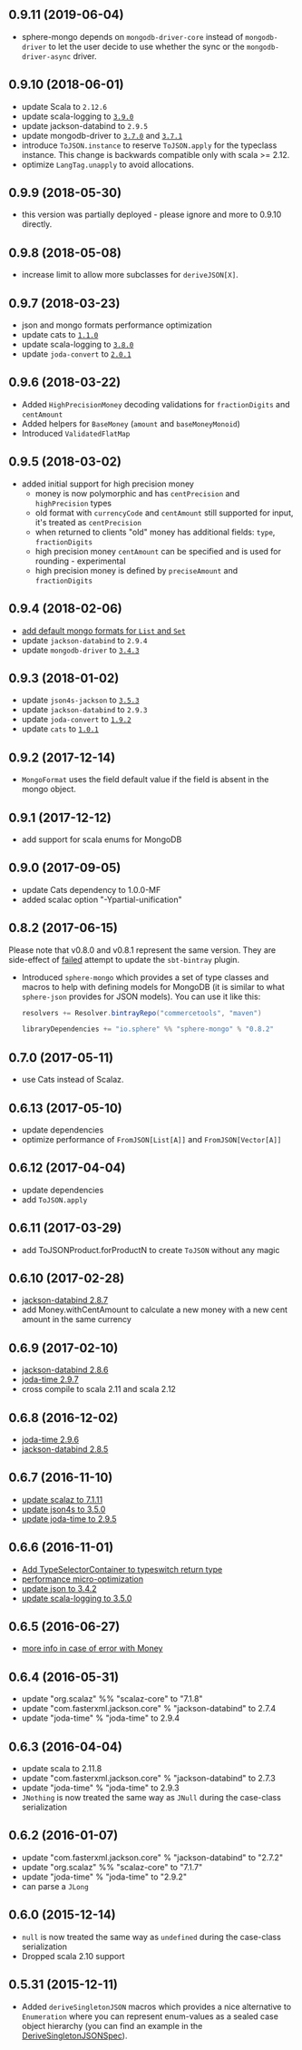 ## 0.9.11 (2019-06-04)

* sphere-mongo depends on `mongodb-driver-core` instead of `mongodb-driver` to let the user decide to use whether the sync or the `mongodb-driver-async` driver.

## 0.9.10 (2018-06-01)

* update Scala to `2.12.6`
* update scala-logging to [`3.9.0`](https://github.com/lightbend/scala-logging#390)
* update jackson-databind to `2.9.5`
* update mongodb-driver to [`3.7.0`](https://github.com/mongodb/mongo-java-driver/releases/tag/r3.7.0) and [`3.7.1`](https://github.com/mongodb/mongo-java-driver/releases/tag/r3.7.1)
* introduce `ToJSON.instance` to reserve `ToJSON.apply` for the typeclass instance. This change is backwards compatible only with scala >= 2.12.
* optimize `LangTag.unapply` to avoid allocations.

## 0.9.9 (2018-05-30)

* this version was partially deployed - please ignore and more to 0.9.10 directly.

## 0.9.8 (2018-05-08)

* increase limit to allow more subclasses for `deriveJSON[X]`.

## 0.9.7 (2018-03-23)

* json and mongo formats performance optimization
* update cats to [`1.1.0`](https://github.com/typelevel/cats/releases/tag/v1.1.0)
* update scala-logging to [`3.8.0`](https://github.com/lightbend/scala-logging/compare/17675ec78992e277e8aeda476ae0da3888c1b40a...44807e24739b3019b1a93b17d79f3f15084c159d)
* update `joda-convert` to [`2.0.1`](http://www.joda.org/joda-convert/changes-report.html#a2.0.1)

## 0.9.6 (2018-03-22)

* Added `HighPrecisionMoney` decoding validations for `fractionDigits` and `centAmount`
* Added helpers for `BaseMoney` (`amount` and `baseMoneyMonoid`)
* Introduced `ValidatedFlatMap`

## 0.9.5 (2018-03-02)

* added initial support for high precision money
  * money is now polymorphic and has `centPrecision` and `highPrecision` types
  * old format with `currencyCode` and `centAmount` still supported for input, it's treated as `centPrecision`
  * when returned to clients "old" money has additional fields: `type`, `fractionDigits`
  * high precision money `centAmount` can be specified and is used for rounding - experimental
  * high precision money is defined by `preciseAmount` and `fractionDigits`

## 0.9.4 (2018-02-06)

* [add default mongo formats for `List` and `Set`](https://github.com/sphereio/sphere-scala-libs/pull/33)
* update `jackson-databind` to `2.9.4`
* update `mongodb-driver` to [`3.4.3`](https://github.com/mongodb/mongo-java-driver/releases/tag/r3.4.3)

## 0.9.3 (2018-01-02)

* update `json4s-jackson` to [`3.5.3`](https://github.com/json4s/json4s/compare/v3.5.2...v3.5.3)
* update `jackson-databind` to `2.9.3`
* update `joda-convert` to [`1.9.2`](http://www.joda.org/joda-convert/changes-report.html#a1.9.2)
* update `cats` to [`1.0.1`](https://github.com/typelevel/cats/releases/tag/v1.0.1)

## 0.9.2 (2017-12-14)

* `MongoFormat` uses the field default value if the field is absent in the mongo object.

## 0.9.1 (2017-12-12)

* add support for scala enums for MongoDB

## 0.9.0 (2017-09-05)

* update Cats dependency to 1.0.0-MF
* added scalac option "-Ypartial-unification"

## 0.8.2 (2017-06-15)

Please note that v0.8.0 and v0.8.1 represent the same version. They are side-effect of [failed](https://github.com/sbt/sbt-bintray/issues/104) attempt to update the `sbt-bintray` plugin.

* Introduced `sphere-mongo` which provides a set of type classes and macros to help with defining models for MongoDB (it is similar to what `sphere-json` provides for JSON models). You can use it like this:
  ```scala
  resolvers += Resolver.bintrayRepo("commercetools", "maven")

  libraryDependencies += "io.sphere" %% "sphere-mongo" % "0.8.2"
  ``` 

## 0.7.0 (2017-05-11)

* use Cats instead of Scalaz.

## 0.6.13 (2017-05-10)

* update dependencies
* optimize performance of `FromJSON[List[A]]` and `FromJSON[Vector[A]]`

## 0.6.12 (2017-04-04)

* update dependencies
* add `ToJSON.apply`

## 0.6.11 (2017-03-29)

* add ToJSONProduct.forProductN to create `ToJSON` without any magic

## 0.6.10 (2017-02-28)

* [jackson-databind 2.8.7](https://github.com/FasterXML/jackson-databind/blob/master/release-notes/VERSION)
* add Money.withCentAmount to calculate a new money with a new cent amount in the same currency

## 0.6.9 (2017-02-10)

* [jackson-databind 2.8.6](https://github.com/FasterXML/jackson-databind/blob/master/release-notes/VERSION)
* [joda-time 2.9.7](http://www.joda.org/joda-time/changes-report.html#a2.9.7)
* cross compile to scala 2.11 and scala 2.12

## 0.6.8 (2016-12-02)

* [joda-time 2.9.6](http://www.joda.org/joda-time/upgradeto290.html)
* [jackson-databind 2.8.5](https://github.com/FasterXML/jackson-databind/blob/master/release-notes/CREDITS)

## 0.6.7 (2016-11-10)

* [update scalaz to 7.1.11](https://github.com/sphereio/sphere-scala-libs/commit/35906dc805b468e5a2230226cda4a0dda44ae09d)
* [update json4s to 3.5.0](https://github.com/sphereio/sphere-scala-libs/commit/3cc6389dc252694d8b44f8818f62097ade30f4b4)
* [update joda-time to 2.9.5](https://github.com/sphereio/sphere-scala-libs/commit/2eb3b1596a218f7b83bc8ca1c174dd5af1d8d0e6)


## 0.6.6 (2016-11-01)

* [Add TypeSelectorContainer to typeswitch return type](https://github.com/sphereio/sphere-scala-libs/pull/20)
* [performance micro-optimization](https://github.com/sphereio/sphere-scala-libs/commit/8d02e8ac6ae26b6b20a026817755112fa2f38ac6)
* [update json to 3.4.2](https://github.com/sphereio/sphere-scala-libs/commit/29b295c293bba3ba5fbee62efe31b1d0c567c8d5)
* [update scala-logging to 3.5.0](https://github.com/sphereio/sphere-scala-libs/commit/264f5cb689ed00a6ca2c23b0ae1f4be6a991aa9b)

## 0.6.5 (2016-06-27)

* [more info in case of error with Money](https://github.com/sphereio/sphere-scala-libs/commit/11198ec9286631f1df70e53543487dfed170205d)

## 0.6.4 (2016-05-31)

* update "org.scalaz" %% "scalaz-core" to "7.1.8"
* update "com.fasterxml.jackson.core" % "jackson-databind" to 2.7.4
* update "joda-time" % "joda-time" to 2.9.4

## 0.6.3 (2016-04-04)

* update scala to 2.11.8
* update "com.fasterxml.jackson.core" % "jackson-databind" to 2.7.3
* update "joda-time" % "joda-time" to 2.9.3
* `JNothing` is now treated the same way as `JNull` during the case-class serialization

## 0.6.2 (2016-01-07)

* update "com.fasterxml.jackson.core" % "jackson-databind" to "2.7.2"
* update "org.scalaz" %% "scalaz-core" to "7.1.7"
* update "joda-time" % "joda-time" to "2.9.2"
* can parse a `JLong`

## 0.6.0 (2015-12-14)

* `null` is now treated the same way as `undefined` during the case-class serialization
* Dropped scala 2.10 support

## 0.5.31 (2015-12-11)

* Added `deriveSingletonJSON` macros which provides a nice alternative to `Enumeration` where you can represent 
  enum-values as a sealed case object hierarchy (you can find an example in the [DeriveSingletonJSONSpec](https://github.com/sphereio/sphere-scala-libs/blob/master/json/src/test/scala/DeriveSingletonJSONSpec.scala)).
